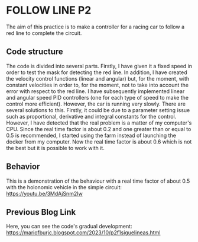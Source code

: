 # FOLLOW LINE P2
The aim of this practice is to make a controller for a racing car to follow a red line to complete the circuit.

## Code structure
The code is divided into several parts. Firstly, I have given it a fixed speed in order to test the mask for detecting the red line.
In addition, I have created the velocity control functions (linear and angular) but, for the moment, with constant velocities in order to, for the moment, not to take into account the error with respect to the red line.
I have subsequently implemented linear and angular speed PID controllers (one for each type of speed to make the control more efficient). However, the car is running very slowly. There are several solutions to this. Firstly, it could be due to a parameter setting issue such as proportional, derivative and integral constants for the control. However, I have detected that the real problem is a matter of my computer's CPU. Since the real time factor is about 0.2 and one greater than or equal to 0.5 is recommended, I started using the farm instead of launching the docker from my computer. Now the real time factor is about 0.6 which is not the best but it is possible to work with it.

## Behavior
This is a demonstration of the behaviour with a real time factor of about 0.5 with the holonomic vehicle in the simple circuit: https://youtu.be/3MdAjSnm2Iw


## Previous Blog Link
Here, you can see the code's gradual development: https://mariofburjc.blogspot.com/2023/10/p2f1siguelineas.html
